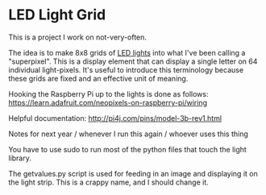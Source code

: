 # LED Light Grid
This is a project I work on not-very-often. 

The idea is to make 8x8 grids of [LED lights](https://www.amazon.com/gp/product/B00ZHB9M6A/ref=oh_aui_search_detailpage?ie=UTF8&psc=1) into what I've been calling a "superpixel". This is a display element that can display a single letter on 64 individual light-pixels. It's useful to introduce this terminology because these grids are fixed and an effective unit of meaning.

Hooking the Raspberry Pi up to the lights is done as follows:
https://learn.adafruit.com/neopixels-on-raspberry-pi/wiring

Helpful documentation: 
http://pi4j.com/pins/model-3b-rev1.html

Notes for next year / whenever I run this again / whoever uses this thing

You have to use sudo to run most of the python files that touch the light library.

The getvalues.py script is used for feeding in an image and displaying it on the light strip. This is a crappy name, and I should change it.
